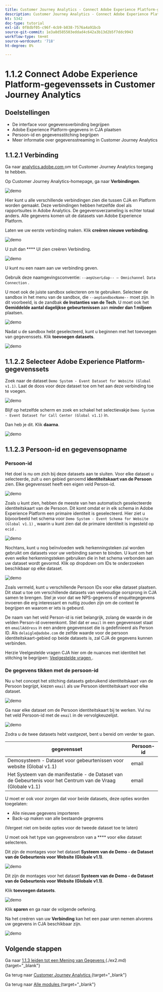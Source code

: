 ```yaml
---
title: Customer Journey Analytics - Connect Adobe Experience Platform-gegevenssets in Customer Journey Analytics
description: Customer Journey Analytics - Connect Adobe Experience Platform-gegevenssets in Customer Journey Analytics
kt: 5342
doc-type: tutorial
exl-id: 0f8dbf05-c96f-4cb9-b038-7576a4a91bcb
source-git-commit: 1e3a8d585503eddad4c642a3b13d2b5f7ddc9943
workflow-type: tm+mt
source-wordcount: '718'
ht-degree: 0%

---
```


# 1.1.2 Connect Adobe Experience Platform-gegevenssets in Customer Journey Analytics

## Doelstellingen

- De interface voor gegevensverbinding begrijpen
- Adobe Experience Platform-gegevens in CJA plaatsen
- Persoon-id en gegevensstitching begrijpen
- Meer informatie over gegevensstreaming in Customer Journey Analytics

## 1.1.2.1 Verbinding

Ga naar [ analytics.adobe.com ](https://analytics.adobe.com) om tot Customer Journey Analytics toegang te hebben.

Op Customer Journey Analytics-homepage, ga naar **Verbindingen**.

![ demo ](./images/cja2.png)

Hier kunt u alle verschillende verbindingen zien die tussen CJA en Platform worden gemaakt. Deze verbindingen hebben hetzelfde doel als rapportsuites in Adobe Analytics. De gegevensverzameling is echter totaal anders. Alle gegevens komen uit de datasets van Adobe Experience Platform.

Laten we uw eerste verbinding maken. Klik **creëren nieuwe verbinding**.

![ demo ](./images/cja4.png)

U zult dan **** UI zien creëren Verbinding.

![ demo ](./images/cja5.png)

U kunt nu een naam aan uw verbinding geven.

Gebruik deze naamgevingsconventie: `--aepUserLdap-- – Omnichannel Data Connection` .

U moet ook de juiste sandbox selecteren om te gebruiken. Selecteer de sandbox in het menu van de sandbox, die `--aepSandboxName--` moet zijn. In dit voorbeeld, is de zandbak **de Instanties van de Tech**. U moet ook het **Gemiddelde aantal dagelijkse gebeurtenissen** aan **minder dan 1 miljoen** plaatsen.

![ demo ](./images/cjasb.png)

Nadat u de sandbox hebt geselecteerd, kunt u beginnen met het toevoegen van gegevenssets. Klik **toevoegen datasets**.

![ demo ](./images/cjasb1.png)

## 1.1.2.2 Selecteer Adobe Experience Platform-gegevenssets

Zoek naar de dataset `Demo System - Event Dataset for Website (Global v1.1)`. Laat de doos voor deze dataset toe om het aan deze verbinding toe te voegen.

![ demo ](./images/cja7.png)

Blijf op hetzelfde scherm en zoek en schakel het selectievakje `Demo System - Event Dataset for Call Center (Global v1.1)` in.

Dan heb je dit. Klik **daarna**.

![ demo ](./images/cja9.png)

## 1.1.2.3 Persoon-id en gegevensopname

### Persoon-id

Het doel is nu om zich bij deze datasets aan te sluiten. Voor elke dataset u selecteerde, zult u een gebied genoemd **identiteitskaart van de Persoon** zien. Elke gegevensset heeft een eigen veld Person-id.

![ demo ](./images/cja11.png)

Zoals u kunt zien, hebben de meeste van hen automatisch geselecteerde identiteitskaart van de Persoon. Dit komt omdat er in elk schema in Adobe Experience Platform een primaire identiteit is geselecteerd. Hier ziet u bijvoorbeeld het schema voor `Demo System - Event Schema for Website (Global v1.1)` , waarin u kunt zien dat de primaire identiteit is ingesteld op `ecid` .

![ demo ](./images/cja13.png)

Nochtans, kunt u nog beïnvloeden welk herkenningsteken zal worden gebruikt om datasets voor uw verbinding samen te binden. U kunt om het even welke herkenningsteken gebruiken die in het schema verbonden aan uw dataset wordt gevormd. Klik op dropdown om IDs te onderzoeken beschikbaar op elke dataset.

![ demo ](./images/cja14.png)

Zoals vermeld, kunt u verschillende Persoon IDs voor elke dataset plaatsen. Dit staat u toe om verschillende datasets van veelvoudige oorsprong in CJA samen te brengen. Stel je voor dat we NPS-gegevens of enquêtegegevens invoeren die erg interessant en nuttig zouden zijn om de context te begrijpen en waarom er iets is gebeurd.

De naam van het veld Person-id is niet belangrijk, zolang de waarde in de velden Person-id overeenkomt. Stel dat er `email` in een gegevensset staat en `emailAddress` in een andere gegevensset die is gedefinieerd als Person ID. Als `delaigle@adobe.com` de zelfde waarde voor de persoon identiteitskaart-gebied op beide datasets is, zal CJA de gegevens kunnen verbinden.

Herzie Veelgestelde vragen CJA hier om de nuances met identiteit het stitching te begrijpen: [ Veelgestelde vragen ](https://experienceleague.adobe.com/docs/analytics-platform/using/cja-overview/cja-faq.html).

### De gegevens tikken met de persoon-id

Nu u het concept het stitching datasets gebruikend identiteitskaart van de Persoon begrijpt, kiezen `email` als uw Persoon identiteitskaart voor elke dataset.

![ demo ](./images/cja15.png)

Ga naar elke dataset om de Persoon identiteitskaart bij te werken. Vul nu het veld Persoon-id met de `email` in de vervolgkeuzelijst.

![ demo ](./images/cja12a.png)

Zodra u de twee datasets hebt vastgezet, bent u bereid om verder te gaan.

| gegevensset | Persoon-id |
| ----------------- |-------------| 
| Demosysteem - Dataset voor gebeurtenissen voor website (Global v1.1) | email |
| Het Systeem van de manifestatie - de Dataset van de Gebeurtenis voor het Centrum van de Vraag (Globale v1.1) | email |

U moet er ook voor zorgen dat voor beide datasets, deze opties worden toegelaten:

- Alle nieuwe gegevens importeren
- Back-up maken van alle bestaande gegevens

(Vergeet niet om beide opties voor de tweede dataset toe te laten)

U moet ook het type van gegevensbron van a **** voor elke dataset selecteren.

Dit zijn de montages voor het dataset **Systeem van de Demo - de Dataset van de Gebeurtenis voor Website (Globale v1.1)**.

![ demo ](./images/cja16a.png)

Dit zijn de montages voor het dataset **Systeem van de Demo - de Dataset van de Gebeurtenis voor Website (Globale v1.1)**.

Klik **toevoegen datasets**.

![ demo ](./images/cja16.png)

Klik **sparen** en ga naar de volgende oefening.

Na het creëren van uw **Verbinding** kan het een paar uren nemen alvorens uw gegevens in CJA beschikbaar zijn.

![ demo ](./images/cja20.png)

## Volgende stappen

Ga naar [ 1.1.3 leiden tot een Mening van Gegevens ](./ex3.md) (./ex2.md){target="_blank"}

Ga terug naar [ Customer Journey Analytics ](./customer-journey-analytics-build-a-dashboard.md){target="_blank"}

Ga terug naar [ Alle modules ](./../../../../overview.md){target="_blank"}
